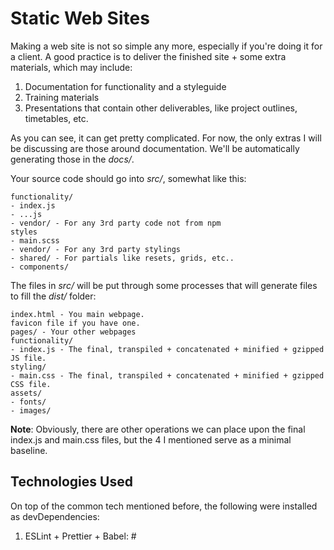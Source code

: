 # Static Web Sites

Making a web site is not so simple any more, especially if you're doing it for a client. A good practice is to deliver the finished site + some extra materials, which may include:

1. Documentation for functionality and a styleguide
1. Training materials
1. Presentations that contain other deliverables, like project outlines, timetables, etc.

As you can see, it can get pretty complicated. For now, the only extras I will be discussing are those around documentation. We'll be automatically generating those in the _docs/_.

Your source code should go into _src/_, somewhat like this:

```
functionality/
- index.js
- ...js
- vendor/ - For any 3rd party code not from npm
styles
- main.scss
- vendor/ - For any 3rd party stylings
- shared/ - For partials like resets, grids, etc..
- components/
```

The files in _src/_ will be put through some processes that will generate files to fill the _dist/_ folder:

```
index.html - You main webpage.
favicon file if you have one.
pages/ - Your other webpages
functionality/
- index.js - The final, transpiled + concatenated + minified + gzipped JS file.
styling/
- main.css - The final, transpiled + concatenated + minified + gzipped CSS file.
assets/
- fonts/
- images/
```

**Note**: Obviously, there are other operations we can place upon the final index.js and main.css files, but the 4 I mentioned serve as a minimal baseline.

## Technologies Used

On top of the common tech mentioned before, the following were installed as devDependencies:

1. ESLint + Prettier + Babel: #
